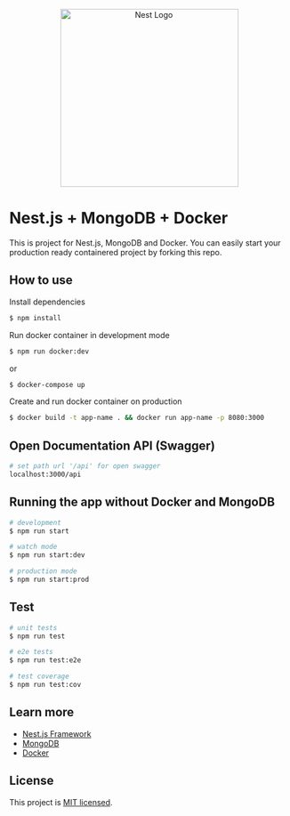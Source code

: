 <p align="center">
  <a href="http://nestjs.com/" target="blank">
    <img src="https://nestjs.com/img/logo_text.svg" width="320" alt="Nest Logo" />
  </a>
</p>

# Nest.js + MongoDB + Docker

This is project for Nest.js, MongoDB and Docker. You can easily start your production ready containered project by forking this repo.

## How to use

Install dependencies

```bash
$ npm install
```

Run docker container in development mode

```bash
$ npm run docker:dev
```

or

```bash
$ docker-compose up
```

Create and run docker container on production

```bash
$ docker build -t app-name . && docker run app-name -p 8080:3000
```

## Open Documentation API (Swagger)

```bash
# set path url '/api' for open swagger
localhost:3000/api
```

## Running the app without Docker and MongoDB

```bash
# development
$ npm run start

# watch mode
$ npm run start:dev

# production mode
$ npm run start:prod
```

## Test

```bash
# unit tests
$ npm run test

# e2e tests
$ npm run test:e2e

# test coverage
$ npm run test:cov
```
## Learn more

- [Nest.js Framework](https://nestjs.com/)
- [MongoDB](https://www.mongodb.com/)
- [Docker](https://www.docker.com/)

## License

This project is [MIT licensed](LICENSE).
